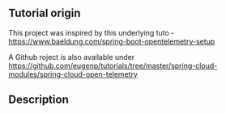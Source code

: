 ## Tutorial origin
This project was inspired by this underlying tuto - https://www.baeldung.com/spring-boot-opentelemetry-setup

A Github roject is also available under https://github.com/eugenp/tutorials/tree/master/spring-cloud-modules/spring-cloud-open-telemetry

## Description


